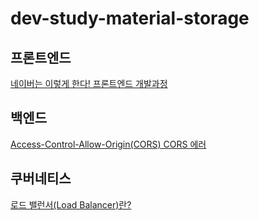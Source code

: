 # dev-study-material-storage

## 프론트엔드

[네이버는 이렇게 한다! 프론트엔드 개발과정](https://www.slideshare.net/UyeongJu/talkit)


## 백엔드

[Access-Control-Allow-Origin(CORS) CORS 에러](https://www.zerocho.com/category/NodeJS/post/5a6c347382ee09001b91fb6a)

## 쿠버네티스

[로드 밸런서(Load Balancer)란?](https://nesoy.github.io/articles/2018-06/Load-Balancer)
